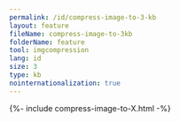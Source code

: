 ```yaml
---
permalink: /id/compress-image-to-3-kb
layout: feature
fileName: compress-image-to-3kb
folderName: feature
tool: imgcompression
lang: id
size: 3
type: kb
nointernationalization: true
---
```

{%- include compress-image-to-X.html -%}
      
